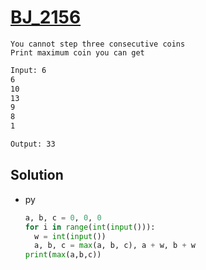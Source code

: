 # [BJ_2156](https://acmicpc.net/problem/2156)

```en
You cannot step three consecutive coins
Print maximum coin you can get
```

```txt
Input: 6
6
10
13
9
8
1

Output: 33
```

## Solution

* py

  ```py
  a, b, c = 0, 0, 0
  for i in range(int(input())):
    w = int(input())
    a, b, c = max(a, b, c), a + w, b + w
  print(max(a,b,c))
  ```
